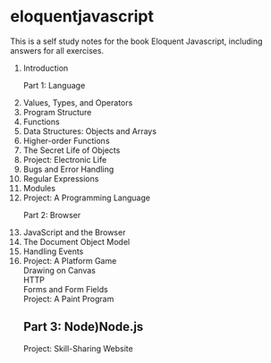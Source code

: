 # eloquentjavascript<br />
This is a self study notes for the book Eloquent Javascript, including answers for all exercises.

<ol>
<li>Introduction</li>
<p>Part 1: Language</p>
<li>Values, Types, and Operators</li>
<li>Program Structure</li>
<li>Functions</li>
<li>Data Structures: Objects and Arrays</li>
<li>Higher-order Functions</li>
<li>The Secret Life of Objects</li>
<li>Project: Electronic Life</li>
<li>Bugs and Error Handling</li>
<li>Regular Expressions</li>
<li>Modules</li>
<li>Project: A Programming Language</li>
<p>Part 2: Browser</p>
<li>JavaScript and the Browser</li>
<li>The Document Object Model</li>
<li>Handling Events</li>
<li>Project: A Platform Game<br />
Drawing on Canvas<br />
HTTP<br />
Forms and Form Fields<br />
Project: A Paint Program<br />
<h2>Part 3: Node)Node.js</h2>
Project: Skill-Sharing Website<br />
